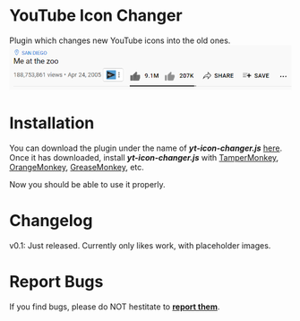 # YouTube Icon Changer
Plugin which changes new YouTube icons into the old ones.
![Test](readme/preview.PNG)
# Installation
You can download the plugin under the name of ***yt-icon-changer.js*** [here](https://github.com/Peeeaaayus/youtube-icon-changer/releases).
Once it has downloaded, install ***yt-icon-changer.js*** with [TamperMonkey](https://chrome.google.com/webstore/detail/tampermonkey/dhdgffkkebhmkfjojejmpbldmpobfkfo),
[OrangeMonkey](https://chrome.google.com/webstore/detail/orangemonkey/ekmeppjgajofkpiofbebgcbohbmfldaf), [GreaseMonkey](https://addons.mozilla.org/en-US/firefox/addon/greasemonkey/), etc.

Now you should be able to use it properly.
# Changelog
v0.1: Just released. Currently only likes work, with placeholder images.
# Report Bugs
If you find bugs, please do NOT hestitate to **[report them](https://github.com/Peeeaaayus/youtube-icon-changer/issues)**.

